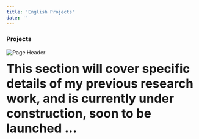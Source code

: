 ```yaml
---
title: 'English Projects'
date: ''
---
```

<div class="page-header-bigbg">
    <div class="header-info">
        <h3>Projects</h3>
    </div>
    <img src="/figures/landscape_lake.jpg" alt="Page Header">
    <style>
        .wrapper .page-header-bigbg {
            position:relative;
            height:400px;
            top: 0;
            left: 0;
            z-index: 1;
            width: 100%;
            overflow: hidden;
        }
        .wrapper .page-header-bigbg:after  {
            content:'';
            position:absolute;
            top:0;
            left:0;
            width:100%;
            height:100%;
            background:gray;
            opacity:.4;
        }
        .wrapper .page-header-bigbg img {
            position:relative;
            top:50%;
            left:50%;
            transform:translate(-50%,-50%);
            vertical-align: top;
            width: 100%;
            min-height: 100%;
        }
        .wrapper .page-header-bigbg .header-info {
            position: absolute;
            top: 45%;
            left: 20%;
            transform: translate(0, -50%);
            color: #fff;
            z-index: 2;
            text-align: left;
            width: 70%;
            font-size: 24px;
        }
        .wrapper .page-header-bigbg .header-info h3 {
            text-align:left;
            font-size: 40px;
            margin-top: 0;
        }
    </style>
</div>


<font size="6">**This section will cover specific details of my previous research work, and is currently under construction, soon to be launched ...**</font>